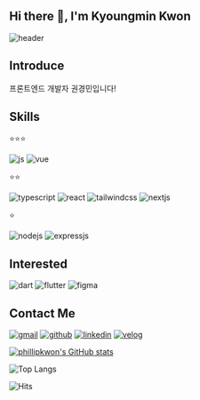 ## Hi there 👋, I'm Kyoungmin Kwon

![header](https://capsule-render.vercel.app/api?type=waving&height=300&color=gradient&text=I'm%20KyoungMin%20Kwon&reversal=false&textBg=false&fontAlignY=36&fontColor=FFFFFF&animation=twinkling&desc=FrontEnd%20Developer)

## Introduce
프론트엔드 개발자 권경민입니다!


## Skills

⭐️⭐️⭐️

![js](https://img.shields.io/badge/JavaScript-F7DF1E?style=for-the-badge&logo=JavaScript&logoColor=white)
![vue](https://img.shields.io/badge/Vue.js-35495E?style=for-the-badge&logo=vue.js&logoColor=4FC08D)

⭐️⭐️

![typescript](https://img.shields.io/badge/TypeScript-007ACC?style=for-the-badge&logo=typescript&logoColor=white)
![react](https://img.shields.io/badge/React-20232A?style=for-the-badge&logo=react&logoColor=61DAFB)
![tailwindcss](https://img.shields.io/badge/Tailwind_CSS-38B2AC?style=for-the-badge&logo=tailwind-css&logoColor=white)
![nextjs](https://img.shields.io/badge/Next.js-000?logo=nextdotjs&logoColor=fff&style=for-the-badge)

⭐️

![nodejs](https://img.shields.io/badge/Node.js-43853D?style=for-the-badge&logo=node.js&logoColor=white)
![expressjs](https://img.shields.io/badge/Express.js-404D59?style=for-the-badge)


## Interested

![dart](https://img.shields.io/badge/Dart-0175C2?style=for-the-badge&logo=dart&logoColor=white)
![flutter](https://img.shields.io/badge/Flutter-02569B?style=for-the-badge&logo=flutter&logoColor=white)
![figma](https://img.shields.io/badge/Figma-F24E1E?style=for-the-badge&logo=figma&logoColor=white)


## Contact Me

[![gmail](https://img.shields.io/badge/Gmail-D14836?style=for-the-badge&logo=gmail&logoColor=white&link=mailto:phillip0919@gmail.com)](phillip0919@gmail.com)
[![github](https://img.shields.io/badge/GitHub-100000?style=for-the-badge&logo=github&logoColor=white&link=https://github.com/PhillipKwon)](https://github.com/PhillipKwon)
[![linkedin](https://img.shields.io/badge/LinkedIn-0077B5?style=for-the-badge&logo=linkedin&logoColor=white&link=https://www.linkedin.com/in/%EA%B2%BD%EB%AF%BC-%EA%B6%8C-576759288/)](https://www.linkedin.com/in/%EA%B2%BD%EB%AF%BC-%EA%B6%8C-576759288/)
[![velog](https://img.shields.io/badge/Velog-20C997?style=for-the-badge&logo=Velog&logoColor=white&link=https://velog.io/@phillip0919)](https://velog.io/@phillip0919)


[![phillipkwon's GitHub stats](https://github-readme-stats.vercel.app/api?username=phillipkwon)](https://github.com/anuraghazra/github-readme-stats)

![Top Langs](https://github-readme-stats.vercel.app/api/top-langs/?username=phillipkwon&layout=compact&theme=vue)

![Hits](https://hits.seeyoufarm.com/api/count/incr/badge.svg?url=https%3A%2F%2Fgithub.com%2FPhillipKwon&count_bg=%2336D58D&title_bg=%23555555&title=%F0%9F%91%A8%F0%9F%8F%BB%E2%80%8D%F0%9F%92%BB&edge_flat=false)

